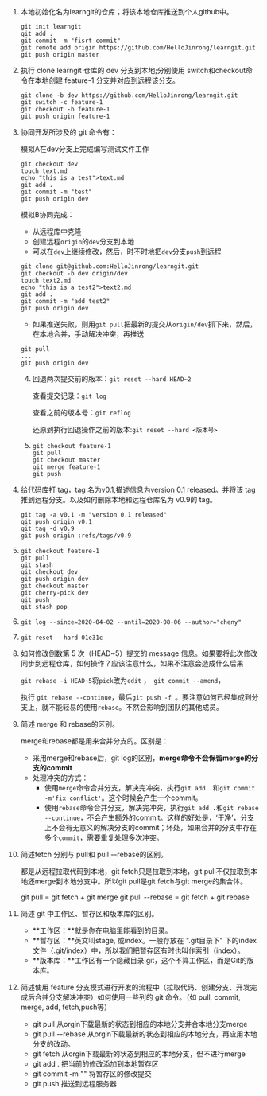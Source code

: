 1. 本地初始化名为learngit的仓库；将该本地仓库推送到个人github中。

   ```shell
   git init learngit
   git add .
   git commit -m "fisrt commit"
   git remote add origin https://github.com/HelloJinrong/learngit.git
   git push origin master
   ```

2. 执行 clone learngit 仓库的 dev 分支到本地;分别使用 switch和checkout命令在本地创建 feature-1 分支并对应到远程该分支。

   ```shell
   git clone -b dev https://github.com/HelloJinrong/learngit.git
   git switch -c feature-1 
   git checkout -b feature-1
   git push origin feature-1
   ```

3. 协同开发所涉及的 git 命令有：

   模拟A在dev分支上完成编写测试文件工作

   ```shell
   git checkout dev
   touch text.md
   echo "this is a test">text.md
   git add .
   git commit -m "test"
   git push origin dev
   ```

   

   模拟B协同完成：

   - 从远程库中克隆
   - 创建远程`origin`的`dev`分支到本地
   - 可以在`dev`上继续修改，然后，时不时地把`dev`分支`push`到远程

   ```shell
   git clone git@github.com:HelloJinrong/learngit.git
   git checkout -b dev origin/dev
   touch text2.md
   echo "this is a test2">text2.md
   git add .
   git commit -m "add test2"
   git push origin dev
   ```

   

   - 如果推送失败，则用`git pull`把最新的提交从`origin/dev`抓下来，然后，在本地合并，手动解决冲突，再推送

   ```shell
   git pull
   ...
   git push origin dev
   ```

   4. 回退两次提交前的版本：`git reset --hard HEAD~2`

      查看提交记录：`git log`

      查看之前的版本号：`git reflog`

      还原到执行回退操作之前的版本:`git reset --hard <版本号>`

   5. ```shell
      git checkout feature-1
      git pull
      git checkout master
      git merge feature-1
      git push
      ```

      

6. 给代码库打 tag，tag 名为v0.1,描述信息为version 0.1 released。并将该 tag 推到远程分支。以及如何删除本地和远程仓库名为 v0.9的 tag。

   ```SHELL
   git tag -a v0.1 -m "version 0.1 released" 
   git push origin v0.1
   git tag -d v0.9
   git push origin :refs/tags/v0.9
   ```

7. ```shell
   git checkout feature-1
   git pull
   git stash
   git checkout dev
   git push origin dev
   git checkout master
   git cherry-pick dev
   git push
   git stash pop
   ```

8. ```shell
   git log --since=2020-04-02 --until=2020-08-06 --author="cheny" 
   ```

9. ```shell
   git reset --hard 01e31c
   ```

10. 如何修改倒数第 5 次（HEAD~5）提交的 message 信息。如果要将此次修改同步到远程仓库，如何操作？应该注意什么，如果不注意会造成什么后果

    `git rebase -i HEAD~5`将`pick`改为`edit` ，` git commit --amend`，

    执行 `git rebase --continue`，最后`git push -f `。要注意如何已经集成到分支上，就不能轻易的使用`rebase`。不然会影响到团队的其他成员。

11. 简述 merge 和 rebase的区别。

    merge和rebase都是用来合并分支的。区别是：

    - 采用merge和rebase后，git log的区别，**merge命令不会保留merge的分支的commit**
    - 处理冲突的方式：
      - 使用`merge`命令合并分支，解决完冲突，执行`git add .`和`git commit -m'fix conflict'`。这个时候会产生一个commit。
      - 使用`rebase`命令合并分支，解决完冲突，执行`git add .`和`git rebase --continue`，不会产生额外的commit。这样的好处是，‘干净’，分支上不会有无意义的解决分支的commit；坏处，如果合并的分支中存在多个`commit`，需要重复处理多次冲突。

12. 简述fetch 分别与 pull和 pull --rebase的区别。

    都是从远程拉取代码到本地，git fetch只是拉取到本地，git pull不仅拉取到本地还merge到本地分支中。所以git pull是git fetch与git merge的集合体。

    git pull = git fetch + git merge
    git pull --rebase = git fetch + git rebase

13. 简述 git 中工作区、暂存区和版本库的区别。

    - **工作区：**就是你在电脑里能看到的目录。
    - **暂存区：**英文叫stage, 或index。一般存放在 ".git目录下" 下的index文件（.git/index）中，所以我们把暂存区有时也叫作索引（index）。
    - **版本库：**工作区有一个隐藏目录.git，这个不算工作区，而是Git的版本库。

14. 简述使用 feature 分支模式进行开发的流程中（拉取代码、创建分支、开发完成后合并分支解决冲突）如何使用一些列的 git 命令。（如 pull, commit, merge, add, fetch,push等）

    - git pull 从orgin下载最新的状态到相应的本地分支并合本地分支merge
    - git pull --rebase 从orgin下载最新的状态到相应的本地分支，再应用本地分支的改动。
    - git fetch 从orgin下载最新的状态到相应的本地分支，但不进行merge
    - git add . 把当前的修改添加到本地暂存区
    - git commit -m "" 将暂存区的修改提交
    - git push 推送到远程服务器







